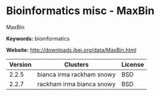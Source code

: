 # Bioinformatics misc - MaxBin

MaxBin

**Keywords:** bioinformatics

**Website:** <http://downloads.jbei.org/data/MaxBin.html>

| Version | Clusters | License |
| ------- | -------- | ------- |
| 2.2.5 | bianca irma rackham snowy | BSD |
| 2.2.7 | rackham irma bianca snowy | BSD |
